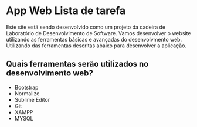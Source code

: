 # App Web Lista de tarefa

Este site está sendo desenvolvido como um projeto da cadeira de Laboratório de Desenvolvimento de Software. Vamos desenvolver o website utilizando as ferramentas básicas e avançadas do desenvolvmento web. Utilizando das ferramentas descritas abaixo para desenvolver a aplicação.

## Quais ferramentas serão utilizados no desenvolvimento web?

 - Bootstrap
 - Normalize
 - Sublime Editor
 - Git
 - XAMPP
 - MYSQL


